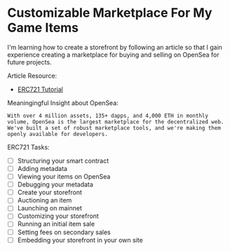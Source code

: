 # Customizable Marketplace For My Game Items
I'm learning how to create a storefront by following an article so that I gain experience creating a marketplace for buying and selling on OpenSea for future projects.

Article Resource:
- [ERC721 Tutorial](https://docs.opensea.io/docs/getting-started)

Meaningingful Insight about OpenSea:
```
With over 4 million assets, 135+ dapps, and 4,000 ETH in monthly volume, OpenSea is the largest marketplace for the decentralized web. We've built a set of robust marketplace tools, and we're making them openly available for developers.
```

ERC721 Tasks:
- [ ] Structuring your smart contract
- [ ] Adding metadata
- [ ] Viewing your items on OpenSea
- [ ] Debugging your metadata 
- [ ] Create your storefront
- [ ] Auctioning an item
- [ ] Launching on mainnet
- [ ] Customizing your storefront
- [ ] Running an initial item sale
- [ ] Setting fees on secondary sales
- [ ] Embedding your storefront in your own site